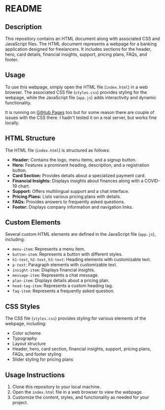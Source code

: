 # README

## Description

This repository contains an HTML document along with associated CSS and JavaScript files. The HTML document represents a webpage for a banking application designed for freelancers. It includes sections for the header, hero, card details, financial insights, support, pricing plans, FAQs, and footer.

## Usage

To use this webpage, simply open the HTML file (`index.html`) in a web browser. The associated CSS file (`styles.css`) provides styling for the webpage, while the JavaScript file (`app.js`) adds interactivity and dynamic functionality.

It is running on [GitHub Pages](https://adrianvide.github.io/seat/) too but for some reason there are couple of issues with the CSS there. I hadn't tested it on a real server, but works fine locally.

## HTML Structure

The HTML file (`index.html`) is structured as follows:

- **Header:** Contains the logo, menu items, and a signup button.
- **Hero:** Features a prominent heading, description, and a registration button.
- **Card Section:** Provides details about a specialized payment card.
- **Financial Insights:** Displays insights about finances along with a COVID-19 chart.
- **Support:** Offers multilingual support and a chat interface.
- **Pricing Plans:** Lists various pricing plans with details.
- **FAQs:** Provides answers to frequently asked questions.
- **Footer:** Displays company information and navigation links.

## Custom Elements

Several custom HTML elements are defined in the JavaScript file (`app.js`), including:

- `menu-item`: Represents a menu item.
- `button-item`: Represents a button with different styles.
- `h1-text`, `h2-text`, `h3-text`: Heading elements with customizable text.
- `p-text`: Paragraph elements with customizable text.
- `insight-item`: Displays financial insights.
- `message-item`: Represents a chat message.
- `plan-item`: Displays details about a pricing plan.
- `head-tag-item`: Represents a custom heading tag.
- `faq-item`: Represents a frequently asked question.

## CSS Styles

The CSS file (`styles.css`) provides styling for various elements of the webpage, including:

- Color scheme
- Typography
- Layout structure
- Header, hero, card section, financial insights, support, pricing plans, FAQs, and footer styling
- Slider styling for pricing plans

## Usage Instructions

1. Clone this repository to your local machine.
2. Open the `index.html` file in a web browser to view the webpage.
3. Customize the content, styles, and functionality as needed for your project.


